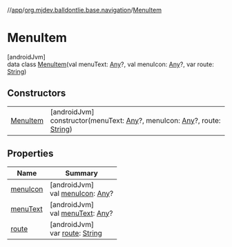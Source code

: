 //[app](../../../index.md)/[org.mjdev.balldontlie.base.navigation](../index.md)/[MenuItem](index.md)

# MenuItem

[androidJvm]\
data class [MenuItem](index.md)(val menuText: [Any](https://kotlinlang.org/api/latest/jvm/stdlib/kotlin/-any/index.html)?, val menuIcon: [Any](https://kotlinlang.org/api/latest/jvm/stdlib/kotlin/-any/index.html)?, var route: [String](https://kotlinlang.org/api/latest/jvm/stdlib/kotlin/-string/index.html))

## Constructors

| | |
|---|---|
| [MenuItem](-menu-item.md) | [androidJvm]<br>constructor(menuText: [Any](https://kotlinlang.org/api/latest/jvm/stdlib/kotlin/-any/index.html)?, menuIcon: [Any](https://kotlinlang.org/api/latest/jvm/stdlib/kotlin/-any/index.html)?, route: [String](https://kotlinlang.org/api/latest/jvm/stdlib/kotlin/-string/index.html)) |

## Properties

| Name | Summary |
|---|---|
| [menuIcon](menu-icon.md) | [androidJvm]<br>val [menuIcon](menu-icon.md): [Any](https://kotlinlang.org/api/latest/jvm/stdlib/kotlin/-any/index.html)? |
| [menuText](menu-text.md) | [androidJvm]<br>val [menuText](menu-text.md): [Any](https://kotlinlang.org/api/latest/jvm/stdlib/kotlin/-any/index.html)? |
| [route](route.md) | [androidJvm]<br>var [route](route.md): [String](https://kotlinlang.org/api/latest/jvm/stdlib/kotlin/-string/index.html) |
